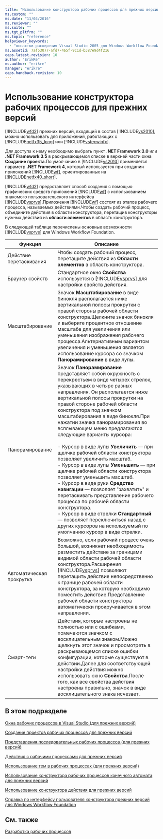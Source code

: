 ```yaml
---
title: "Использование конструктора рабочих процессов для прежних версий | Microsoft Docs"
ms.custom: ""
ms.date: "11/04/2016"
ms.reviewer: ""
ms.suite: ""
ms.tgt_pltfrm: ""
ms.topic: "reference"
helpviewer_keywords: 
  - "оснастки расширения Visual Studio 2005 для Windows Workflow Foundation, о программе"
ms.assetid: 7af53077-afd7-465f-9c1d-b387e9d4f216
caps.latest.revision: 10
author: "ErikRe"
ms.author: "erikre"
manager: "erikre"
caps.handback.revision: 10
---
```

# Использование конструктора рабочих процессов для прежних версий
[!INCLUDE[wfd2](../workflow-designer/includes/wfd2_md.md)] прежних версий, входящий в состав [!INCLUDE[vs2010](../modeling/includes/vs2010_md.md)], можно использовать для приложений, работающих с [!INCLUDE[netfx35_long](../workflow-designer/includes/netfx35_long_md.md)] или [!INCLUDE[vstecwinfx](../workflow-designer/includes/vstecwinfx_md.md)].  
  
 Для доступа к нему необходимо выбрать пункт **.NET Framework 3.0** или **.NET Framework 3.5** в раскрывающемся списке в верхней части окна **Создание проекта**.По умолчанию в [!INCLUDE[vs2010](../modeling/includes/vs2010_md.md)] применяется параметр **.NET Framework 4**, который используется при создании приложений [!INCLUDE[wf](../workflow-designer/includes/wf_md.md)], ориентированных на [!INCLUDE[netfx40_short](../workflow-designer/includes/netfx40_short_md.md)].  
  
 [!INCLUDE[wfd2](../workflow-designer/includes/wfd2_md.md)] предоставляет способ создания с помощью графических средств приложений [!INCLUDE[wf](../workflow-designer/includes/wf_md.md)] с использованием знакомого пользовательского интерфейса [!INCLUDE[vsprvs](../code-quality/includes/vsprvs_md.md)].Приложения [!INCLUDE[wf](../workflow-designer/includes/wf_md.md)] состоят из этапов рабочего процесса, называемых действиями.Чтобы создать рабочий процесс, объедините действия в области конструктора, перетащив конструкторы нужных действий из **области элементов** в область конструктора.  
  
 В следующей таблице перечислены основные возможности [!INCLUDE[vsprvs](../code-quality/includes/vsprvs_md.md)] для Windows Workflow Foundation.  
  
|Функция|Описание|  
|-------------|--------------|  
|Действие перетаскивания|Чтобы создать рабочий процесс, перетащите действия из **Области элементов** в область конструктора.|  
|Браузер свойств|Стандартное окно **Свойства** используется в [!INCLUDE[vsprvs](../code-quality/includes/vsprvs_md.md)] для настройки свойств действия.|  
|Масштабирование|Значок **Масштабирование** в виде бинокля располагается ниже вертикальной полосы прокрутки с правой стороны рабочей области конструктора.Щелкните значок бинокля и выберите процентное отношение масштаба для увеличения или уменьшения изображения рабочего процесса.Альтернативным вариантом увеличения и уменьшения является использование курсора со значком **Панорамирование** в виде лупы.|  
|Панорамирование|Значок **Панорамирование** представляет собой окружность с перекрестьем в виде четырех стрелок, указывающих в четыре разных направления. Он располагается ниже вертикальной полосы прокрутки на правой стороне рабочей области конструктора под значком масштабирования в виде бинокля.При нажатии значка панорамирования во всплывающем меню предлагаются следующие варианты курсора:<br /><br /> -   Курсор в виде лупы **Увеличить** — при щелчке рабочей области конструктора позволяет увеличить масштаб.<br />-   Курсор в виде лупы **Уменьшить** — при щелчке рабочей области конструктора позволяет уменьшить масштаб.<br />-   Курсор в виде руки **Средство навигации** — позволяет "захватить" и перетаскивать представление рабочего процесса по рабочей области конструктора.<br />-   Курсор в виде стрелки **Стандартный**— позволяет переключиться назад с других курсоров на используемый по умолчанию курсор в виде стрелки.|  
|Автоматическая прокрутка|Возможно, если рабочий процесс очень большой, возникнет необходимость разместить действие за границами видимой области рабочей области конструктора.Расширения [!INCLUDE[vsprvs](../code-quality/includes/vsprvs_md.md)] позволяют перетащить действие непосредственно к границе рабочей области конструктора, за которую необходимо поместить действие.Представление рабочей области конструктора автоматически прокручивается в этом направлении.|  
|Смарт\-теги|Действия, которые настроены не полностью или с ошибками, помечаются значком с восклицательным знаком.Можно щелкнуть этот значок и просмотреть в раскрывающемся списке ошибки конфигурации, которые существуют в действии.Далее для соответствующей настройки действия можно использовать окно **Свойства**.После того, как все свойства действия настроены правильно, значок в виде восклицательного знака исчезает.|  
  
## В этом подразделе  
 [Окна рабочих процессов в Visual Studio \(для прежних версий\)](../workflow-designer/visual-studio-workflow-windows-legacy.md)  
  
 [Создание проектов рабочих процессов для прежних версий](../workflow-designer/creating-legacy-workflow-projects.md)  
  
 [Представления последовательных рабочих процессов \(для прежних версий\)](../workflow-designer/sequential-workflow-views-legacy.md)  
  
 [Действия с рабочими процессами для прежних версий](../workflow-designer/legacy-workflow-activities.md)  
  
 [Использование тем в рабочих процессах \(для прежних версий\)](../workflow-designer/using-themes-in-workflows-legacy.md)  
  
 [Использование конструктора рабочих процессов конечного автомата для прежних версий](../workflow-designer/using-the-legacy-state-machine-workflow-designer.md)  
  
 [Использование конструктора действия для прежних версий](../workflow-designer/using-the-legacy-activity-designer.md)  
  
 [Справка по интерфейсу пользователя конструктора прежних версий для Windows Workflow Foundation](../workflow-designer/legacy-designer-for-windows-workflow-foundation-ui-help.md)  
  
## См. также  
 [Разработка рабочих процессов](http://go.microsoft.com/fwlink?LinkID=65010)